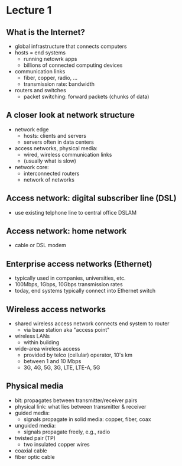 # Lecture 1

## What is the Internet?
- global infrastructure that connects computers
- hosts = end systems
  - running netowrk apps
  - billions of connected computing devices
- communication links
  - fiber, copper, radio, ...
  - transmission rate: bandwidth
- routers and switches
  - packet switching: forward packets (chunks of data)

## A closer look at network structure
- network edge
  - hosts: clients and servers
  - servers often in data centers
- access networks, physical media: 
  - wired, wireless communication links
  - (usually what is slow)
- network core:
  - interconnected routers
  - network of networks

## Access network: digital subscriber line (DSL)
- use existing telphone line to central office DSLAM

## Access network: home network
- cable or DSL modem

## Enterprise access networks (Ethernet)
- typically used in companies, universities, etc.
- 100Mbps, 1Gbps, 10Gbps transmission rates
- today, end systems typically connect into Ethernet switch

## Wireless access networks
- shared wireless access network connects end system to router
  - via base station aka "access point"
- wireless LANs
  - within building
- wide-area wireless access
  - provided by telco (cellular) operator, 10's km
  - between 1 and 10 Mbps
  - 3G, 4G, 5G, 3G, LTE, LTE-A, 5G

## Physical media
- bit: propagates between transmitter/receiver pairs
- physical link: what lies between transmitter & receiver
- guided media:
  - signals propagate in solid media: copper, fiber, coax
- unguided media:
  - signals propagate freely, e.g., radio
- twisted pair (TP)
  - two insulated copper wires
- coaxial cable
- fiber optic cable